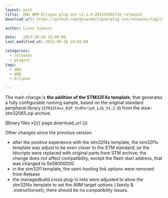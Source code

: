 ```yaml
---
layout: post
title:  GNU ARM Eclipse plug-ins v1.1.4-201310301732 released
download_url: https://github.com/gnuarmeclipse/plug-ins/releases/tag/v1.1.4-201310301732

author: Liviu Ionescu

date:   2013-10-30 12:00:00
last_modified_at: 2015-09-10 19:02:00

categories:
  - releases
  - plugins
tags:
  - GNU 
  - ARM
  - Eclipse

---
```


The main change is **the addition of the STM32F4x template**, that generates a fully configurable running sample, based on the original standard peripheral library (`STM32F4xx_DSP_StdPeriph_Lib_V1.2.0`) from the stsw-stm32065.zip archive.

[Binary files »]({{ page.download_url }})

Other changes since the previous version:

* after the positive experience with the stm32f4x template, the stm32f1x template was adjust to be even closer to the STM standard; so the ldscripts were replaced with original parts from STM archive; the change does not affect compatibility, except the flash start address, that was changed to 0x08000000
* in the stm32f1 template, the semi-hosting link options were removed from Release
* the managedbuild.cross plug-in inits were adjusted to allow the stm32f4x template to set the ARM target options (.family & .instructionset); there should be no compatibility issues.
